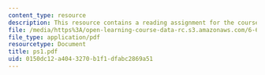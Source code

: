 ```yaml
---
content_type: resource
description: This resource contains a reading assignment for the course.
file: /media/https%3A/open-learning-course-data-rc.s3.amazonaws.com/6-691-seminar-in-electric-power-systems-spring-2006/0150dc12a4043270b1f1dfabc2869a51_ps1.pdf
file_type: application/pdf
resourcetype: Document
title: ps1.pdf
uid: 0150dc12-a404-3270-b1f1-dfabc2869a51
---
```

